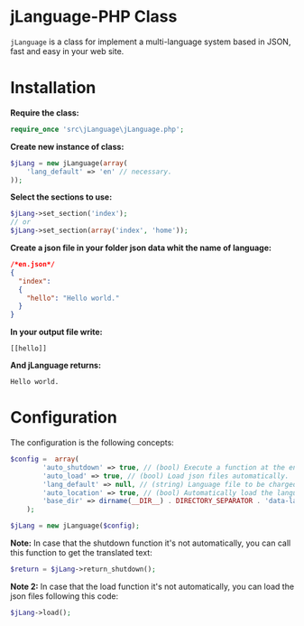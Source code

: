 jLanguage-PHP Class
==================================

`jLanguage` is a class for implement a multi-language system based in JSON, fast and easy in your web site.

# Installation

__Require the class:__

```php
require_once 'src\jLanguage\jLanguage.php';
```

__Create new instance of class:__

```php
$jLang = new jLanguage(array(
	'lang_default' => 'en' // necessary.
));
```

__Select the sections to use:__

```php
$jLang->set_section('index');
// or
$jLang->set_section(array('index', 'home'));
```

__Create a json file in your folder json data whit the name of language:__
```json
/*en.json*/
{
  "index":
  {
    "hello": "Hello world."
  }
}
```
__In your output file write:__

```
[[hello]]
```

__And jLanguage returns:__

```
Hello world.
```

# Configuration

The configuration is the following concepts:

```php
$config =  array(
		'auto_shutdown' => true, // (bool) Execute a function at the end of the script to translate the text automatically.
		'auto_load' => true, // (bool) Load json files automatically.
		'lang_default' => null, // (string) Language file to be charged.
		'auto_location' => true, // (bool) Automatically load the language of language, as the language of the user's browser.
		'base_dir' => dirname(__DIR__) . DIRECTORY_SEPARATOR . 'data-lang' // Location of the json files.
	);

$jLang = new jLanguage($config);
```

__Note:__
In case that the shutdown function it's not automatically, you can call this function to get the translated text:

```php
$return = $jLang->return_shutdown();
```

__Note 2:__ In case that the load function it's not automatically, you can load the json files following this code:
```php
$jLang->load();
```